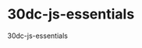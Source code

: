 # 30dc-js-essentials
30dc-js-essentials

<!-- Lesson 2 Time Pause 15:45 -->
<!-- Lesson (03). 19:50 / 17:21, (01:06:29) Vid Time End -->
<!-- Lesson (04) Operators. 21:58 / 28:05, (01:06:29) Vid Time End Type Conversion -->
<!-- Lesson (04) Operators. 28:05 / 32:42, (01:06:29) Vid Time End Logical Operator -->

<!-- Logical Operator -->
